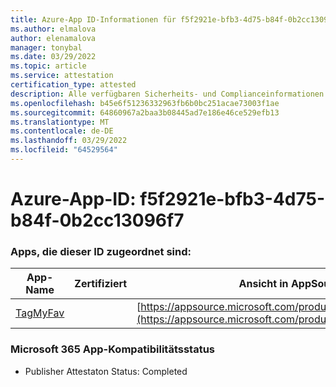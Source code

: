 ```yaml
---
title: Azure-App ID-Informationen für f5f2921e-bfb3-4d75-b84f-0b2cc13096f7
ms.author: elmalova
author: elenamalova
manager: tonybal
ms.date: 03/29/2022
ms.topic: article
ms.service: attestation
certification_type: attested
description: Alle verfügbaren Sicherheits- und Complianceinformationen für f5f2921e-bfb3-4d75-b84f-0b2cc13096f7.
ms.openlocfilehash: b45e6f51236332963fb6b0bc251acae73003f1ae
ms.sourcegitcommit: 64860967a2baa3b08445ad7e186e46ce529efb13
ms.translationtype: MT
ms.contentlocale: de-DE
ms.lasthandoff: 03/29/2022
ms.locfileid: "64529564"
---
```

# <a name="azure-app-id-f5f2921e-bfb3-4d75-b84f-0b2cc13096f7"></a>Azure-App-ID: f5f2921e-bfb3-4d75-b84f-0b2cc13096f7


### <a name="apps-associated-with-this-id"></a>Apps, die dieser ID zugeordnet sind:
| **App-Name** | **Zertifiziert** | **Ansicht in AppSource** |
|--------------|---------------|-----------------------|
| [TagMyFav](../forward/WA200002713.md) |  | [https://appsource.microsoft.com/product/office/WA200002713](https://appsource.microsoft.com/product/office/WA200002713) |

### <a name="microsoft-365-app-compliance-status"></a>Microsoft 365 App-Kompatibilitätsstatus
- Publisher Attestaton Status: Completed
